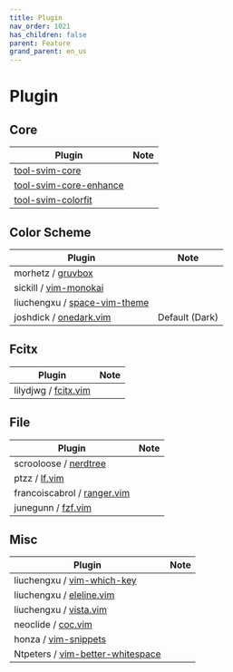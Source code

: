 ```yaml
---
title: Plugin
nav_order: 1021
has_children: false
parent: Feature
grand_parent: en_us
---
```



# Plugin


## Core

| Plugin | Note |
| --- | --- |
| [tool-svim-core](https://github.com/samwhelp/tool-svim-core) | |
| [tool-svim-core-enhance](https://github.com/samwhelp/tool-svim-core-enhance) | |
| [tool-svim-colorfit](https://github.com/samwhelp/tool-svim-colorfit) | |


## Color Scheme

| Plugin | Note |
| --- | --- |
| morhetz / [gruvbox](https://github.com/morhetz/gruvbox) | |
| sickill / [vim-monokai](https://github.com/sickill/vim-monokai) | |
| liuchengxu / [space-vim-theme](https://github.com/liuchengxu/space-vim-theme) | |
| joshdick / [onedark.vim](https://github.com/joshdick/onedark.vim) | Default (Dark) |


## Fcitx

| Plugin | Note |
| --- | --- |
| lilydjwg / [fcitx.vim](https://github.com/lilydjwg/fcitx.vim) | |


## File

| Plugin | Note |
| --- | --- |
| scrooloose / [nerdtree](https://github.com/scrooloose/nerdtree) | |
| ptzz / [lf.vim](https://github.com/ptzz/lf.vim) | |
| francoiscabrol / [ranger.vim](https://github.com/francoiscabrol/ranger.vim) | |
| junegunn / [fzf.vim](https://github.com/junegunn/fzf.vim) | |

## Misc

| Plugin | Note |
| --- | --- |
| liuchengxu / [vim-which-key](https://github.com/liuchengxu/vim-which-key) | |
| liuchengxu / [eleline.vim](https://github.com/liuchengxu/eleline.vim) | |
| liuchengxu / [vista.vim](https://github.com/liuchengxu/vista.vim) | |
| neoclide / [coc.vim](https://github.com/neoclide/coc.nvim) | |
| honza / [vim-snippets](https://github.com/honza/vim-snippets) | |
| Ntpeters / [vim-better-whitespace](https://github.com/Ntpeters/vim-better-whitespace) | |
